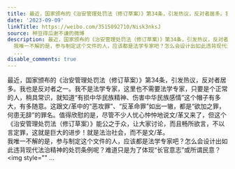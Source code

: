 ```yaml
---
title: 最近，国家颁布的《治安管理处罚法（修订草案）》第34条，引发热议，反对者居多。我也是反对者之一。我不是法学专家，这里也不需要法学专家，只要是个正常的人，...
date: '2023-09-09'
linkTitle: https://weibo.com/3515092710/Nisk3nksJ
source: 种豆得瓜谢不谦的微博
description: 最近，国家颁布的《治安管理处罚法（修订草案）》第34条，引发热议，反对者居多。我也是反对者之一。我不是法学专家，这里也不需要法学专家，只要是个正常的人，稍具常识，就知道“有损中华民族精神、伤害中华民族感情”这个帽子有多大，有多随意。这跟文/革中的“恶攻罪”、“反革命罪”如出一辙，都是“欲加之罪，何患无辞”的罪名。值得欣慰的是，尽管不少人忧心忡忡地说文/革又来了，但这个《治安管理处罚法（修订草案）》能公之于众，让大家讨论，而且畅所欲言，不以言定罪，这就是巨大的进步！就是法治社会，而不是文/革。<br>
  我唯一不解的是，参与制定这个文件的人，应该都是法学专家吧？怎么会设计出如此违背现代法治精神的处罚条例呢？难道只是为了体现“长官意志”或所谓民意？<img style=""
  ...
disable_comments: true
---
```

最近，国家颁布的《治安管理处罚法（修订草案）》第34条，引发热议，反对者居多。我也是反对者之一。我不是法学专家，这里也不需要法学专家，只要是个正常的人，稍具常识，就知道“有损中华民族精神、伤害中华民族感情”这个帽子有多大，有多随意。这跟文/革中的“恶攻罪”、“反革命罪”如出一辙，都是“欲加之罪，何患无辞”的罪名。值得欣慰的是，尽管不少人忧心忡忡地说文/革又来了，但这个《治安管理处罚法（修订草案）》能公之于众，让大家讨论，而且畅所欲言，不以言定罪，这就是巨大的进步！就是法治社会，而不是文/革。<br> 我唯一不解的是，参与制定这个文件的人，应该都是法学专家吧？怎么会设计出如此违背现代法治精神的处罚条例呢？难道只是为了体现“长官意志”或所谓民意？<img style="" ...